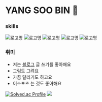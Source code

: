 # YANG SOO BIN 🦁
### skills
![로고명](https://img.shields.io/badge/c-A8B9CC.svg?&style=for-the-badge&logo=&logoColor=white) ![로고명](https://img.shields.io/badge/c++-00599C.svg?&style=for-the-badge&logo=C++&logoColor=white) ![로고명](https://img.shields.io/badge/HTML5-E34F26.svg?&style=for-the-badge&logo=html5&logoColor=white) ![로고명](https://img.shields.io/badge/css-1572B6.svg?&style=for-the-badge&logo=css3&logoColor=white) ![로고명](https://img.shields.io/badge/JavaScript-F7DF1E.svg?&style=for-the-badge&logo=javascript&logoColor=white)
### 취미
- 저는 [블로그](https://velog.io/@ppparkta) 글 쓰기를 좋아해요
- 그림도 그려요
- 가끔 달리기도 하고요
- 이스포츠 는 것도 좋아해요

[![Solved.ac Profile](http://mazassumnida.wtf/api/v2/generate_badge?boj=92chanum)](https://solved.ac/92chanum/) <img src="http://mazandi.herokuapp.com/api?handle=92chanum&theme=warm"/> 
